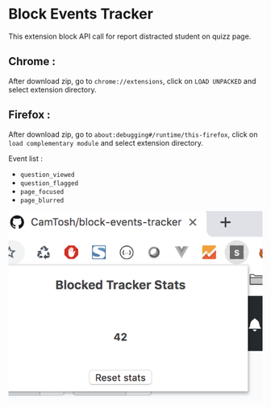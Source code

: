 # Block Events Tracker


This extension block API call for report distracted student on quizz page.


## Chrome :

After download zip, go to `chrome://extensions`, click on `LOAD UNPACKED` and select extension directory.

## Firefox : 

After download zip, go to `about:debugging#/runtime/this-firefox`, click on `load complementary module` and select extension directory.

Event list : 

- `question_viewed`
- `question_flagged`
- `page_focused`
- `page_blurred`

![image](image.png)